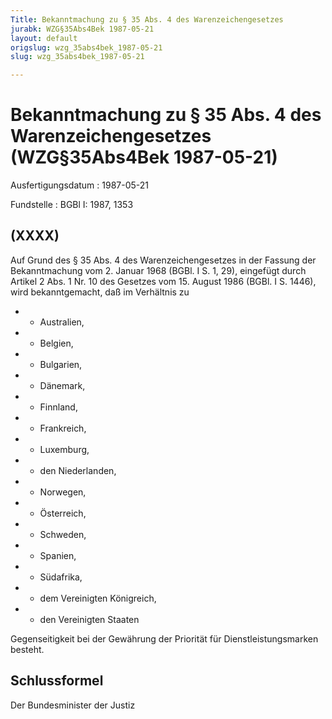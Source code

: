 ```yaml
---
Title: Bekanntmachung zu § 35 Abs. 4 des Warenzeichengesetzes
jurabk: WZG§35Abs4Bek 1987-05-21
layout: default
origslug: wzg_35abs4bek_1987-05-21
slug: wzg_35abs4bek_1987-05-21

---
```


# Bekanntmachung zu § 35 Abs. 4 des Warenzeichengesetzes (WZG§35Abs4Bek 1987-05-21)

Ausfertigungsdatum
:   1987-05-21

Fundstelle
:   BGBl I: 1987, 1353

## (XXXX)

Auf Grund des § 35 Abs. 4 des Warenzeichengesetzes in der Fassung der
Bekanntmachung vom 2. Januar 1968 (BGBl. I S. 1, 29), eingefügt durch
Artikel 2 Abs. 1 Nr. 10 des Gesetzes vom 15. August 1986 (BGBl. I S.
1446), wird bekanntgemacht, daß im Verhältnis zu

*    *   Australien,


*    *   Belgien,


*    *   Bulgarien,


*    *   Dänemark,


*    *   Finnland,


*    *   Frankreich,


*    *   Luxemburg,


*    *   den Niederlanden,


*    *   Norwegen,


*    *   Österreich,


*    *   Schweden,


*    *   Spanien,


*    *   Südafrika,


*    *   dem Vereinigten Königreich,


*    *   den Vereinigten Staaten



Gegenseitigkeit bei der Gewährung der Priorität für
Dienstleistungsmarken besteht.

## Schlussformel

Der Bundesminister der Justiz

